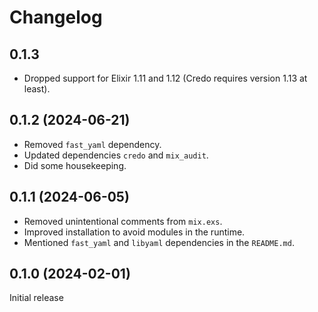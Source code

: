 # Changelog

## 0.1.3

- Dropped support for Elixir 1.11 and 1.12 (Credo requires version 1.13 at least).

## 0.1.2 (2024-06-21)

- Removed `fast_yaml` dependency.
- Updated dependencies `credo` and `mix_audit`.
- Did some housekeeping.

## 0.1.1 (2024-06-05)

- Removed unintentional comments from `mix.exs`.
- Improved installation to avoid modules in the runtime.
- Mentioned `fast_yaml` and `libyaml` dependencies in the `README.md`.

## 0.1.0 (2024-02-01)

Initial release
